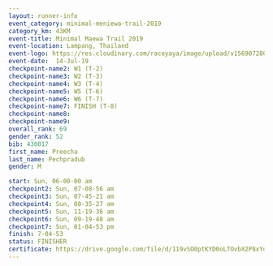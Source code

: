 ```yaml
---
layout: runner-info 
event_category: minimal-meniewa-trail-2019 
category_km: 43KM 
event-title: Minimal Maewa Trail 2019 
event-location: Lampang, Thailand 
event-logo: https://res.cloudinary.com/raceyaya/image/upload/v1569072805/logo/minimal-trail_ktnvsp.jpg 
event-date:  14-Jul-19 
checkpoint-name2: W1 (T-2) 
checkpoint-name3: W2 (T-3) 
checkpoint-name4: W3 (T-4) 
checkpoint-name5: W5 (T-6) 
checkpoint-name6: W6 (T-7) 
checkpoint-name7: FINISH (T-8) 
checkpoint-name8: 
checkpoint-name9: 
overall_rank: 69
gender_rank: 52
bib: 430017
first_name: Preecha
last_name: Pechpradub
gender: M

start: Sun, 06-00-00 am
checkpoint2: Sun, 07-08-56 am
checkpoint3: Sun, 07-45-21 am
checkpoint4: Sun, 08-35-27 am
checkpoint5: Sun, 11-19-36 am
checkpoint6: Sun, 09-19-48 am
checkpoint7: Sun, 01-04-53 pm
finish: 7-04-53
status: FINISHER
certificate: https://drive.google.com/file/d/119vSO0ptKYD0oLTOvbX2P8xYdslTQCFk/view?usp=sharing
---
```

